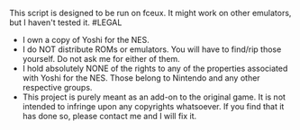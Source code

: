 This script is designed to be run on fceux. It might work on other emulators, but I haven't tested it.
#LEGAL
* I own a copy of Yoshi for the NES.
* I do NOT distribute ROMs or emulators. You will have to find/rip those yourself. Do not ask me for either of them. 
* I hold absolutely NONE of the rights to any of the properties associated with Yoshi for the NES. Those belong to Nintendo and any other respective groups.
* This project is purely meant as an add-on to the original game. It is not intended to infringe upon any copyrights whatsoever. If you find that it has done so, please contact me and I will fix it.
